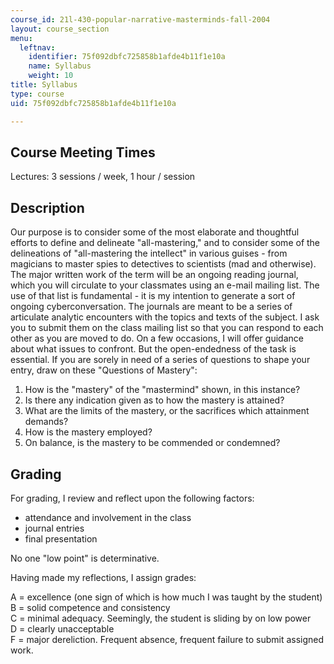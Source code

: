 ```yaml
---
course_id: 21l-430-popular-narrative-masterminds-fall-2004
layout: course_section
menu:
  leftnav:
    identifier: 75f092dbfc725858b1afde4b11f1e10a
    name: Syllabus
    weight: 10
title: Syllabus
type: course
uid: 75f092dbfc725858b1afde4b11f1e10a

---
```


Course Meeting Times
--------------------

Lectures: 3 sessions / week, 1 hour / session

Description
-----------

Our purpose is to consider some of the most elaborate and thoughtful efforts to define and delineate "all-mastering," and to consider some of the delineations of "all-mastering the intellect" in various guises - from magicians to master spies to detectives to scientists (mad and otherwise). The major written work of the term will be an ongoing reading journal, which you will circulate to your classmates using an e-mail mailing list. The use of that list is fundamental - it is my intention to generate a sort of ongoing cyberconversation. The journals are meant to be a series of articulate analytic encounters with the topics and texts of the subject. I ask you to submit them on the class mailing list so that you can respond to each other as you are moved to do. On a few occasions, I will offer guidance about what issues to confront. But the open-endedness of the task is essential. If you are sorely in need of a series of questions to shape your entry, draw on these "Questions of Mastery":

1.  How is the "mastery" of the "mastermind" shown, in this instance?
2.  Is there any indication given as to how the mastery is attained?
3.  What are the limits of the mastery, or the sacrifices which attainment demands?
4.  How is the mastery employed?
5.  On balance, is the mastery to be commended or condemned?

Grading
-------

For grading, I review and reflect upon the following factors:

*   attendance and involvement in the class
*   journal entries
*   final presentation

No one "low point" is determinative.

Having made my reflections, I assign grades:

A = excellence (one sign of which is how much I was taught by the student)  
B = solid competence and consistency  
C = minimal adequacy. Seemingly, the student is sliding by on low power  
D = clearly unacceptable  
F = major dereliction. Frequent absence, frequent failure to submit assigned work.
